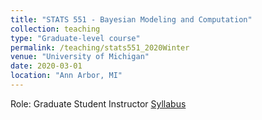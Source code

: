 ```yaml
---
title: "STATS 551 - Bayesian Modeling and Computation"
collection: teaching
type: "Graduate-level course"
permalink: /teaching/stats551_2020Winter
venue: "University of Michigan"
date: 2020-03-01
location: "Ann Arbor, MI"
---
```

Role: Graduate Student Instructor
[Syllabus](https://ywa136.github.io/files/STATS551WIN2020Syllabus.pdf)
